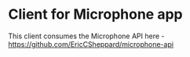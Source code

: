 # Client for Microphone app

This client consumes the Microphone API here - https://github.com/EricCSheppard/microphone-api